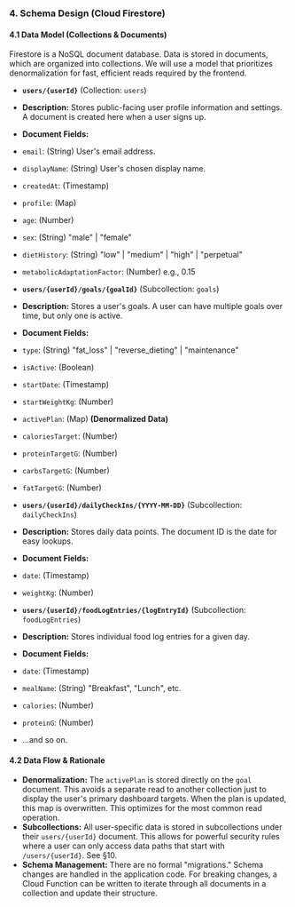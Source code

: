 ### 4. Schema Design (Cloud Firestore)

#### 4.1 Data Model (Collections & Documents)

Firestore is a NoSQL document database. Data is stored in documents, which are organized into collections. We will use a model that prioritizes denormalization for fast, efficient reads required by the frontend.

 * **`users/{userId}`** (Collection: `users`)

 * **Description:** Stores public-facing user profile information and settings. A document is created here when a user signs up.
 * **Document Fields:**
 * `email`: (String) User's email address.
 * `displayName`: (String) User's chosen display name.
 * `createdAt`: (Timestamp)
 * `profile`: (Map)
 * `age`: (Number)
 * `sex`: (String) "male" | "female"
 * `dietHistory`: (String) "low" | "medium" | "high" | "perpetual"
 * `metabolicAdaptationFactor`: (Number) e.g., 0.15

 * **`users/{userId}/goals/{goalId}`** (Subcollection: `goals`)

 * **Description:** Stores a user's goals. A user can have multiple goals over time, but only one is active.
 * **Document Fields:**
 * `type`: (String) "fat_loss" | "reverse_dieting" | "maintenance"
 * `isActive`: (Boolean)
 * `startDate`: (Timestamp)
 * `startWeightKg`: (Number)
 * `activePlan`: (Map) **(Denormalized Data)**
 * `caloriesTarget`: (Number)
 * `proteinTargetG`: (Number)
 * `carbsTargetG`: (Number)
 * `fatTargetG`: (Number)

 * **`users/{userId}/dailyCheckIns/{YYYY-MM-DD}`** (Subcollection: `dailyCheckIns`)

 * **Description:** Stores daily data points. The document ID is the date for easy lookups.
 * **Document Fields:**
 * `date`: (Timestamp)
 * `weightKg`: (Number)

 * **`users/{userId}/foodLogEntries/{logEntryId}`** (Subcollection: `foodLogEntries`)

 * **Description:** Stores individual food log entries for a given day.
 * **Document Fields:**
 * `date`: (Timestamp)
 * `mealName`: (String) "Breakfast", "Lunch", etc.
 * `calories`: (Number)
 * `proteinG`: (Number)
 * ...and so on.

#### 4.2 Data Flow & Rationale

 * **Denormalization:** The `activePlan` is stored directly on the `goal` document. This avoids a separate read to another collection just to display the user's primary dashboard targets. When the plan is updated, this map is overwritten. This optimizes for the most common read operation.
 * **Subcollections:** All user-specific data is stored in subcollections under their `users/{userId}` document. This allows for powerful security rules where a user can only access data paths that start with `/users/{userId}`. See §10.
 * **Schema Management:** There are no formal "migrations." Schema changes are handled in the application code. For breaking changes, a Cloud Function can be written to iterate through all documents in a collection and update their structure.